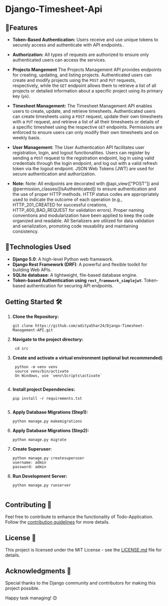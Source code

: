 # Django-Timesheet-Api

## 🎯Features 

- **Token-Based Authentication:** Users receive and use unique tokens to securely access and authenticate with API endpoints..

- **Authorization:** All types of requests are authorized to ensure only authenticated users can access the services.

- **Projects Mangement** The Projects Management API provides endpoints for creating, updating, and listing projects. Authenticated users can create and modify projects using the `POST` and `PUT` requests, respectively, while the `GET` endpoint allows them to retrieve a list of all projects or detailed information about a specific project using its primary key (`pk`).

- **Timesheet Management:** The Timesheet Management API enables users to create, update, and retrieve timesheets. Authenticated users can create timesheets using a `POST` request, update their own timesheets with a `PUT` request, and retrieve a list of all their timesheets or details of a specific timesheet using the respective `GET` endpoints. Permissions are enforced to ensure users can only modify their own timesheets and on weekly basis.

- **User Management:** The User Authentication API facilitates user registration, login, and logout functionalities. Users can register by sending a `POST` request to the registration endpoint, log in using valid credentials through the login endpoint, and log out with a valid refresh token via the logout endpoint. JSON Web Tokens (JWT) are used for secure authentication and authorization.

- **Note:** Note:
All endpoints are decorated with @api_view(["POST"]) and @permission_classes([IsAuthenticated]) to ensure authentication and the use of proper HTTP methods.
HTTP status codes are appropriately used to indicate the outcome of each operation (e.g., HTTP_201_CREATED for successful creations, HTTP_400_BAD_REQUEST for validation errors).
Proper naming conventions and modularization have been applied to keep the code organized and readable.
All Serializers are utilized for data validation and serialization, promoting code reusability and maintaining consistency.


## 🚀Technologies Used 

- **Django 5.0**: A high-level Python web framework.
- **Django Rest Framework (DRF)**: A powerful and flexible toolkit for building Web APIs.
- **SQLite database**: A lightweight, file-based database engine.
- **Token-based Authentication using `rest_framework_simplejwt`**: Token-based authentication for securing API endpoints.

## Getting Started 🛠️

1. **Clone the Repository:**
   ```shell
   git clone https://github.com/adityaShar24/Django-Timesheet-Management-API.git

2. **Navigate to the project directory:**
   ```shell
    cd src

2. **Create and activate a virtual environment (optional but recommended)**
   ```shell
    python -m venv venv
    source venv/bin/activate  
    On Windows, use `venv\Scripts\activate`


2. **Install project Dependencies:** 
    ```shell
    pip install -r requirements.txt
 

3. **Apply Database Migrations (Step1):** 
    ```shell
    python manage.py makemigrations

4. **Apply Database Migrations (Step2):** 
    ```shell
    python manage.py migrate

5. **Create Superuser:** 
    ```shell
    python manage.py createsuperuser
    username: admin
    password: admin   

5. **Run Development Server:** 
    ```shell
    python manage.py runserver    


## Contributing 🤝

Feel free to contribute to enhance the functionality of Todo-Application. Follow the [contribution guidelines](CONTRIBUTING.md) for more details.

## License 📄

This project is licensed under the MIT License - see the [LICENSE.md](https://github.com/adityaShar24/Django-Timesheet-Management-API/blob/main/LICENSE) file for details.

## Acknowledgments 🙏

Special thanks to the Django community and contributors for making this project possible.

Happy task managing! 😊






